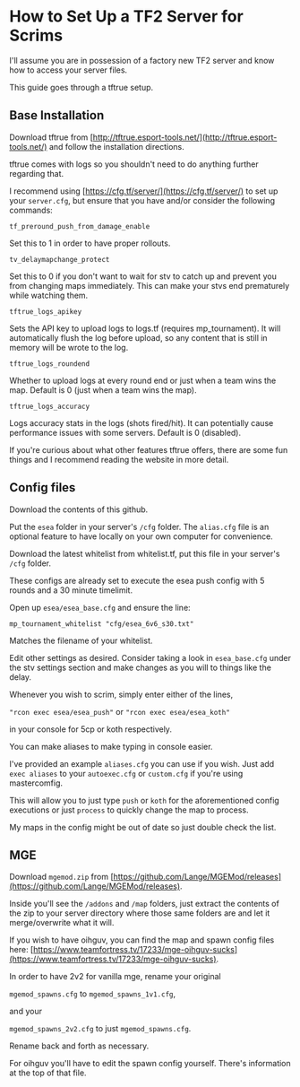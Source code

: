 # How to Set Up a TF2 Server for Scrims

I'll assume you are in possession of a factory new TF2 server and know how to access your server files.

This guide goes through a tftrue setup.

## Base Installation

Download tftrue from [http://tftrue.esport-tools.net/](http://tftrue.esport-tools.net/) and follow the installation directions.

tftrue comes with logs so you shouldn't need to do anything further regarding that.

I recommend using [https://cfg.tf/server/](https://cfg.tf/server/) to set up your `server.cfg`, but ensure that you have and/or consider the following commands:

`tf_preround_push_from_damage_enable`

Set this to 1 in order to have proper rollouts.

`tv_delaymapchange_protect`

Set this to 0 if you don't want to wait for stv to catch up and prevent you from changing maps immediately.  This can make your stvs end prematurely while watching them.

`tftrue_logs_apikey`

Sets the API key to upload logs to logs.tf (requires mp_tournament). It will automatically flush the log before upload, so any content that is still in memory will be wrote to the log. 

`tftrue_logs_roundend`

Whether to upload logs at every round end or just when a team wins the map. Default is 0 (just when a team wins the map).

`tftrue_logs_accuracy`

Logs accuracy stats in the logs (shots fired/hit). It can potentially cause performance issues with some servers.
Default is 0 (disabled).

If you're curious about what other features tftrue offers, there are some fun things and I recommend reading the website in more detail.


## Config files
Download the contents of this github.

Put the `esea` folder in your server's `/cfg` folder.  The `alias.cfg` file is an optional feature to have locally on your own computer for convenience.

Download the latest whitelist from whitelist.tf, put this file in your server's `/cfg` folder.

These configs are already set to execute the esea push config with 5 rounds and a 30 minute timelimit.

Open up `esea/esea_base.cfg` and ensure the line:

`mp_tournament_whitelist "cfg/esea_6v6_s30.txt"`

Matches the filename of your whitelist.

Edit other settings as desired. Consider taking a look in `esea_base.cfg` under the stv settings section and make changes as you will to things like the delay.

Whenever you wish to scrim, simply enter either of the lines,

`"rcon exec esea/esea_push"` or
`"rcon exec esea/esea_koth"`

in your console for 5cp or koth respectively.

You can make aliases to make typing in console easier.

I've provided an example `aliases.cfg` you can use if you wish. Just add `exec aliases` to your `autoexec.cfg` or `custom.cfg` if you're using mastercomfig.

This will allow you to just type `push` or `koth` for the aforementioned config executions or just `process` to quickly change the map to process.

My maps in the config might be out of date so just double check the list.


## MGE
Download `mgemod.zip` from [https://github.com/Lange/MGEMod/releases](https://github.com/Lange/MGEMod/releases).

Inside you'll see the `/addons` and `/map` folders, just extract the contents of the zip to your server directory where those same folders are and let it merge/overwrite what it will.

If you wish to have oihguv, you can find the map and spawn config files here: [https://www.teamfortress.tv/17233/mge-oihguv-sucks](https://www.teamfortress.tv/17233/mge-oihguv-sucks).

In order to have 2v2 for vanilla mge, rename your original

`mgemod_spawns.cfg` to `mgemod_spawns_1v1.cfg`, 

and your

`mgemod_spawns_2v2.cfg` to just `mgemod_spawns.cfg`.

Rename back and forth as necessary.

For oihguv you'll have to edit the spawn config yourself. There's information at the top of that file.
